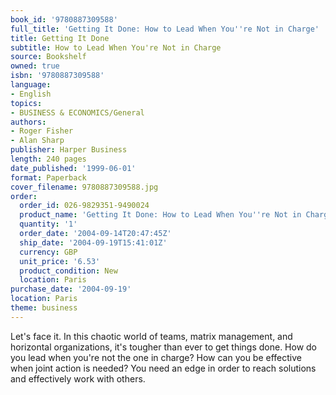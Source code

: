 ```yaml
---
book_id: '9780887309588'
full_title: 'Getting It Done: How to Lead When You''re Not in Charge'
title: Getting It Done
subtitle: How to Lead When You're Not in Charge
source: Bookshelf
owned: true
isbn: '9780887309588'
language:
- English
topics:
- BUSINESS & ECONOMICS/General
authors:
- Roger Fisher
- Alan Sharp
publisher: Harper Business
length: 240 pages
date_published: '1999-06-01'
format: Paperback
cover_filename: 9780887309588.jpg
order:
  order_id: 026-9829351-9490024
  product_name: 'Getting It Done: How to Lead When You''re Not in Charge'
  quantity: '1'
  order_date: '2004-09-14T20:47:45Z'
  ship_date: '2004-09-19T15:41:01Z'
  currency: GBP
  unit_price: '6.53'
  product_condition: New
  location: Paris
purchase_date: '2004-09-19'
location: Paris
theme: business
---
```

Let's face it. In this chaotic world of teams, matrix management, and horizontal organizations, it's tougher than ever to get things done. How do you lead when you're not the one in charge? How can you be effective when joint action is needed? You need an edge in order to reach solutions and effectively work with others.
